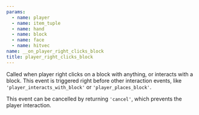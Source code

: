 ```yaml
---
params:
  - name: player
  - name: item_tuple
  - name: hand
  - name: block
  - name: face
  - name: hitvec
name: __on_player_right_clicks_block
title: player_right_clicks_block
---
```


Called when player right clicks on a block with anything, or interacts with a
block. This event is triggered right before other interaction events, like
`'player_interacts_with_block'` or `'player_places_block'`.

This event can be cancelled by returning `'cancel'`, which prevents the player
interaction.
